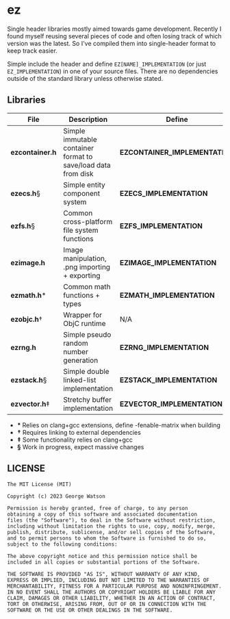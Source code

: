 # ez 

Single header libraries mostly aimed towards game development. Recently I found myself reusing several pieces of code and often losing track of which version was the latest. So I've compiled them into single-header format to keep track easier.

Simple include the header and define ```EZ[NAME]_IMPLEMENTATION``` (or just ```EZ_IMPLEMENTATION```) in one of your source files. There are no dependencies outside of the standard library unless otherwise stated.


## Libraries

| File              | Description                                                   | Define                         |
| ----------------- | ------------------------------------------------------------- | ------------------------------ |
| **ezcontainer.h** | Simple immutable container format to save/load data from disk | **EZCONTAINER_IMPLEMENTATION** |
| **ezecs.h**§      | Simple entity component system                                | **EZECS_IMPLEMENTATION**       |
| **ezfs.h**§       | Common cross-platform file system functions                   | **EZFS_IMPLEMENTATION**        |
| **ezimage.h**     | Image manipulation, .png importing + exporting                | **EZIMAGE_IMPLEMENTATION**     |
| **ezmath.h**\*    | Common math functions + types                                 | **EZMATH_IMPLEMENTATION**      |
| **ezobjc.h**†     | Wrapper for ObjC runtime                                      | N/A                            |
| **ezrng.h**       | Simple pseudo random number generation                        | **EZRNG_IMPLEMENTATION**       |
| **ezstack.h**§    | Simple double linked-list implementation                      | **EZSTACK_IMPLEMENTATION**     |
| **ezvector.h**‡   | Stretchy buffer implementation                                | **EZVECTOR_IMPLEMENTATION**    |

* **\*** Relies on clang+gcc extensions, define -fenable-matrix when building
* **†** Requires linking to external dependencies
* **‡** Some functionality relies on clang+gcc
* **§** Work in progress, expect massive changes

## LICENSE
```
The MIT License (MIT)

Copyright (c) 2023 George Watson

Permission is hereby granted, free of charge, to any person
obtaining a copy of this software and associated documentation
files (the "Software"), to deal in the Software without restriction,
including without limitation the rights to use, copy, modify, merge,
publish, distribute, sublicense, and/or sell copies of the Software,
and to permit persons to whom the Software is furnished to do so,
subject to the following conditions:

The above copyright notice and this permission notice shall be
included in all copies or substantial portions of the Software.

THE SOFTWARE IS PROVIDED "AS IS", WITHOUT WARRANTY OF ANY KIND,
EXPRESS OR IMPLIED, INCLUDING BUT NOT LIMITED TO THE WARRANTIES OF
MERCHANTABILITY, FITNESS FOR A PARTICULAR PURPOSE AND NONINFRINGEMENT.
IN NO EVENT SHALL THE AUTHORS OR COPYRIGHT HOLDERS BE LIABLE FOR ANY
CLAIM, DAMAGES OR OTHER LIABILITY, WHETHER IN AN ACTION OF CONTRACT,
TORT OR OTHERWISE, ARISING FROM, OUT OF OR IN CONNECTION WITH THE
SOFTWARE OR THE USE OR OTHER DEALINGS IN THE SOFTWARE.
```
